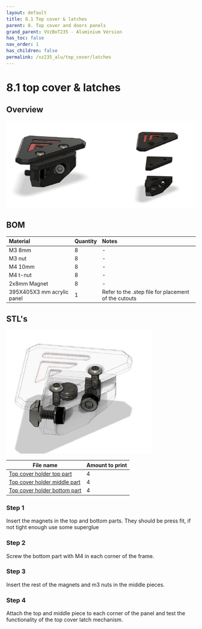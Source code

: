 ```yaml
---
layout: default
title: 8.1 Top cover & latches
parent: 8. Top cover and doors panels
grand_parent: VVzBoT235 - Aluminium Version
has_toc: false
nav_order: 1
has_children: false
permalink: /vz235_alu/top_cover/latches
---
```


# 8.1 top cover & latches

## Overview
![Overview](../../assets/images/manual/vz235_printed/top_cover/top_cover_overview.png)
<br>

## BOM

| Material        | Quantity          | Notes |
|:-------------|:------------------|:------|
| M3 8mm           | 8 | - |
| M3 nut | 8 | - |
| M4 10mm | 8 | - |
| M4 t-nut | 8 | - |
| 2x8mm Magnet | 8 | - |
| 395X405X3 mm acrylic panel | 1 | Refer to the .step file for placement of the cutouts |

## STL's
![Detail](../../assets/images/manual/vz235_printed/top_cover/top_cover_detail.png)
<br>

| File name | Amount to print |
|-----------|-----------------|
| <a href="https://github.com/VzBoT3D/VzBoT-Vz235/blob/main/Assemblies%20%26%20STL/Frame/Frame%20brace.stl" target="_blank">Top cover holder top part</a> | 4 |
| <a href="https://github.com/VzBoT3D/VzBoT-Vz235/blob/main/Assemblies%20%26%20STL/Frame/Frame%20brace.stl" target="_blank">Top cover holder middle part</a> | 4 |
| <a href="https://github.com/VzBoT3D/VzBoT-Vz235/blob/main/Assemblies%20%26%20STL/Frame/Frame%20brace.stl" target="_blank">Top cover holder bottom part</a> | 4 |

### Step 1
Insert the magnets in the top and bottom parts. They should be press fit, if not tight enough use some superglue

### Step 2
Screw the bottom part with M4 in each corner of the frame.

### Step 3
Insert the rest of the magnets and m3 nuts in the middle pieces.

### Step 4
Attach the top and middle piece to each corner of the panel and test the functionality of the top cover latch mechanism.